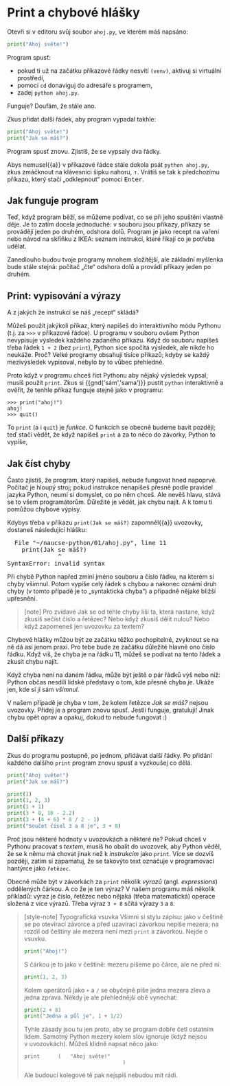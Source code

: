 # Print a chybové hlášky

Otevři si v editoru svůj soubor `ahoj.py`, ve kterém máš napsáno:

```python
print("Ahoj světe!")
```

Program spusť:
* pokud ti už na začátku příkazové řádky nesvítí `(venv)`,
  aktivuj si virtuální prostředí,
* pomocí `cd` donaviguj do adresáře s programem,
* zadej `python ahoj.py`.

Funguje? Doufám, že stále ano.

Zkus přidat další řádek, aby program vypadal takhle:

```python
print("Ahoj světe!")
print("Jak se máš?")
```

Program spusť znovu.
Zjistíš, že se vypsaly dva řádky.

Abys nemusel{{a}} v příkazové řádce stále dokola psát `python ahoj.py`,
zkus zmáčknout na klávesnici šipku nahoru, <kbd>↑</kbd>.
Vrátíš se tak k předchozímu příkazu, který stačí „odklepnout“ pomocí
<kbd>Enter</kbd>.


## Jak funguje program

Teď, když program běží, se můžeme podívat, co se při
jeho spuštění vlastně děje.
Je to zatím docela jednoduché: v souboru jsou příkazy,
příkazy se provádějí jeden po druhém,
odshora dolů.
Program je jako recept na vaření nebo návod na skříňku z IKEA:
seznam instrukcí, které říkají co je potřeba udělat.

Zanedlouho budou tvoje programy mnohem složitější,
ale základní myšlenka bude stále stejná:
počítač „čte“ odshora dolů a provádí příkazy jeden po druhém.


## Print: vypisování a výrazy

A z jakých že instrukcí se náš „recept“ skládá?

Můžeš použít jakýkoli příkaz, který napíšeš do interaktivního módu Pythonu
(t.j. za `>>>` v příkazové řádce).
U programu v souboru ovšem Python nevypisuje výsledek každého zadaného příkazu.
Když do souboru napíšeš třeba řádek `1 + 2` (bez `print`), Python
sice spočítá výsledek, ale nikde ho neukáže.
Proč?
Velké programy obsahují tisíce příkazů; kdyby se každý mezivýsledek vypisoval,
nebylo by to vůbec přehledné.

Proto když v programu chceš říct Pythonu aby nějaký výsledek vypsal,
musíš použít `print`.
Zkus si {{gnd('sám','sama')}} pustit `python` interaktivně a ověřit,
že tenhle příkaz funguje stejně jako v programu:
```pycon
>>> print("ahoj!")
ahoj!
>>> quit()
```

To `print` (a i `quit`) je *funkce*.
O funkcích se obecně budeme bavit později;
teď stačí vědět, že když napíšeš `print` a za to něco do závorky,
Python to vypíše,


## Jak číst chyby

Často zjistíš, že program, který napíšeš, nebude fungovat hned napoprvé.
Počítač je hloupý stroj; pokud instrukce nenapíšeš přesně podle pravidel jazyka
Python, neumí si domyslet, co po něm chceš.
Ale nevěš hlavu, stává se to všem programátorům.
Důležité je vědět, jak chybu najít.
A k tomu ti pomůžou chybové výpisy.

Kdybys třeba v příkazu `print(Jak se máš?)` zapomněl{{a}} uvozovky,
dostaneš následující hlášku:

<pre>
  File "<span class="plhome">~/naucse-python</span>/01/ahoj.py", line <span class="err-lineno">11</span>
    print(Jak se máš?)
              ^
<span class="err-exctype">SyntaxError</span>: invalid syntax
</pre>

Při chybě Python napřed zmíní jméno souboru a
<span class="err-lineno">číslo řádku</span>, na kterém si chyby všimnul.
Potom vypíše celý řádek s chybou
a nakonec oznámí <span class="err-exctype">druh chyby</span>
(v tomto případě je to „syntaktická chyba“)
a případně nějaké bližší upřesnění.

> [note] Pro zvídavé
> Jak se od téhle chyby liší ta, která nastane, když zkusíš sečíst číslo a řetězec?
> Nebo když zkusíš dělit nulou?
> Nebo když zapomeneš jen uvozovku za textem?

Chybové hlášky můžou být ze začátku těžko pochopitelné,
zvyknout se na ně dá asi jenom praxí.
Pro tebe bude ze začátku důležité hlavně ono číslo řádku.
Když víš, že chyba je na řádku <span class="err-lineno">11</span>,
můžeš se podívat na tento řádek a zkusit chybu najít.

Když chyba není na daném řádku, může být ještě
o pár řádků výš nebo níž:
Python občas nesdílí lidské představy o tom, kde přesně chyba *je*.
Ukáže jen, kde si jí sám *všimnul*.

V našem případě je chyba v tom, že kolem řetězce *Jak se máš?* nejsou uvozovky.
Přidej je a program znovu spusť.
Jestli funguje, gratuluji!
Jinak chybu opět oprav a opakuj, dokud to nebude fungovat :)


## Další příkazy

Zkus do programu postupně, po jednom, přidávat další řádky.
Po přidání každého dalšího `print` program znovu spusť a vyzkoušej
co dělá.

```python
print("Ahoj světe!")
print("Jak se máš?")

print(1)
print(1, 2, 3)
print(1 + 1)
print(3 * 8, 10 - 2.2)
print(3 + (4 + 6) * 8 / 2 - 1)
print("Součet čísel 3 a 8 je", 3 + 8)
```

Proč jsou některé hodnoty v uvozovkách a některé ne?
Pokud chceš v Pythonu pracovat s *textem*, musíš ho obalit do uvozovek,
aby Python věděl, že se k němu má chovat jinak než k *instrukcím* jako `print`.
Více se dozvíš později, zatím si zapamatuj, že se takovýto text označuje v programovací
hantýrce jako `řetězec`.

Obecně může být v závorkách za `print` několik *výrazů*
(angl. *expressions*) oddělených čárkou.
A co že je ten výraz?
V našem programu máš několik příkladů:
výraz je číslo, řetězec nebo nějaká (třeba matematická) operace
složená z více výrazů.
Třeba výraz `3 + 8` sčítá výrazy `3` a `8`.

> [style-note] Typografická vsuvka
> Všimni si stylu zápisu: jako v češtině se po otevírací závorce a před
> uzavírací závorkou nepíše mezera; na rozdíl od češtiny ale mezera není
> mezi `print` a závorkou.
> Nejde o vsuvku.
> ```python
> print("Ahoj!")
> ```
>
> S čárkou je to jako v češtině: mezeru píšeme po čárce, ale ne před ní:
> ```python
> print(1, 2, 3)
> ```
>
> Kolem operátorů jako `+` a `/` se obyčejně píše jedna mezera zleva a
> jedna zprava. Někdy je ale přehlednější obě vynechat:
> ```python
> print(2 + 8)
> print("Jedna a půl je", 1 + 1/2)
> ```
>
> Tyhle zásady jsou tu jen proto, aby se program dobře četl ostatním lidem.
> Samotný Python mezery kolem slov ignoruje (když nejsou v uvozovkách).
> Můžeš klidně napsat něco jako:
>
> ```
> print      (   "Ahoj světe!"
>                                 )
> ```
> Ale budoucí kolegové tě pak nejspíš nebudou mít rádi.
